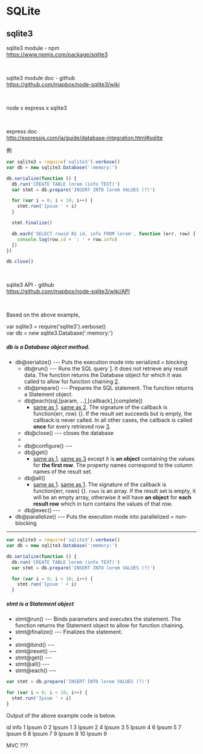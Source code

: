 # SQLite

## sqlite3

sqlite3 module - npm  
https://www.npmjs.com/package/sqlite3

<br>

sqlite3 module doc - github  
https://github.com/mapbox/node-sqlite3/wiki

<br>

node x express x sqlite3

<br>

express doc  
http://expressjs.com/ja/guide/database-integration.html#sqlite

例

```javascript
var sqlite3 = require('sqlite3').verbose()
var db = new sqlite3.Database(':memory:')

db.serialize(function () {
  db.run('CREATE TABLE lorem (info TEXT)')
  var stmt = db.prepare('INSERT INTO lorem VALUES (?)')

  for (var i = 0; i < 10; i++) {
    stmt.run('Ipsum ' + i)
  }

  stmt.finalize()

  db.each('SELECT rowid AS id, info FROM lorem', function (err, row) {
    console.log(row.id + ': ' + row.info)
  })
})

db.close()
```

<br>

sqlite3 API - github  
https://github.com/mapbox/node-sqlite3/wiki/API

<br>

Based on the above example,

var sqlite3 = require('sqlite3').verbose()  
var db = new sqlite3.Database(':memory:')

##### db is a Database object method.
- db@serialize() --- Puts the execution mode into serialized = blocking
  - db@run() --- Runs the SQL query [1](). It does not retrieve any result data. The function returns the Database object for which it was called to allow for function chaining [2]().
  - db@prepare() --- Prepares the SQL statement. The function returns a Statement object.
  - db@each(sql,[param, ...],[callback],[complete]) 
    - [same as 1](). [same as 2](). The signature of the callback is function(err, row) {}. If the result set succeeds but is empty, the callback is never called. In all other cases, the callback is called **once** for every retrieved row [3]().
  - db@close() --- closes the database
  - 
  - db@configure() --- 
  - db@get()
    - [same as 1](). [same as 3]() except it is **an object** containing the values for **the first row**. The property names correspond to the column names of the result set.
  - db@all()
    - [same as 1](). [same as 1](). The signature of the callback is function(err, rows) {}. `rows` is an array. If the result set is empty, it will be an empty array, otherwise it will have **an object** for **each result row** which in turn contains the values of that row.
  - db@exec() --- 
- db@parallelize() --- Puts the execution mode into parallelized = non-blocking

---

```javascript
var sqlite3 = require('sqlite3').verbose()
var db = new sqlite3.Database(':memory:')

db.serialize(function () {
  db.run('CREATE TABLE lorem (info TEXT)')
  var stmt = db.prepare('INSERT INTO lorem VALUES (?)')

  for (var i = 0; i < 10; i++) {
    stmt.run('Ipsum ' + i)
  }
```

##### stmt is a Statement object
- stmt@run() --- Binds parameters and executes the statement. The function returns the Statement object to allow for function chaining.
- stmt@finalize() --- Finalizes the statement.
- 
- stmt@bind() --- 
- stmt@reset() --- 
- stmt@get() --- 
- stmt@all() --- 
- stmt@each() --- 

```javascript
var stmt = db.prepare('INSERT INTO lorem VALUES (?)')

for (var i = 0; i < 10; i++) {
  stmt.run('Ipsum ' + i)
}
```

Output of the above example code is below.

id	info
1	Ipsum 0
2	Ipsum 1
3	Ipsum 2
4	Ipsum 3
5	Ipsum 4
6	Ipsum 5
7	Ipsum 6
8	Ipsum 7
9	Ipsum 8
10	Ipsum 9

MVC ???

